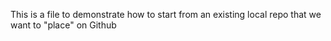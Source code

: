 This is a file to demonstrate how to 
start from an existing local repo that
we want to "place" on Github
